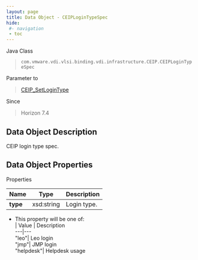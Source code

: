 ```yaml
---
layout: page
title: Data Object - CEIPLoginTypeSpec
hide:
 #- navigation
 - toc
---
```






Java Class  
> `com.vmware.vdi.vlsi.binding.vdi.infrastructure.CEIP.CEIPLoginTypeSpec`

Parameter to  
> [CEIP_SetLoginType](vdi.infrastructure.CEIP.md#setLoginType)

Since  
> Horizon 7.4


## Data Object Description 

CEIP login type spec. 

## Data Object Properties

Properties

Name |  Type |  Description   
---|---|---  
**type**|  xsd:string|  Login type.   


  * This property will be one of:  
|  Value |  Description   
---|---  
"leo"| Leo login  
"jmp"| JMP login  
"helpdesk"| Helpdesk usage  

  
  
  
 
  
  

